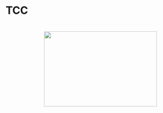 # TCC
<h1>
    <h1 align="center">
    <img src="https://d2908q01vomqb2.cloudfront.net/d435a6cdd786300dff204ee7c2ef942d3e9034e2/2021/10/25/darede_logo.png" height="200" width="300">
</h1>
